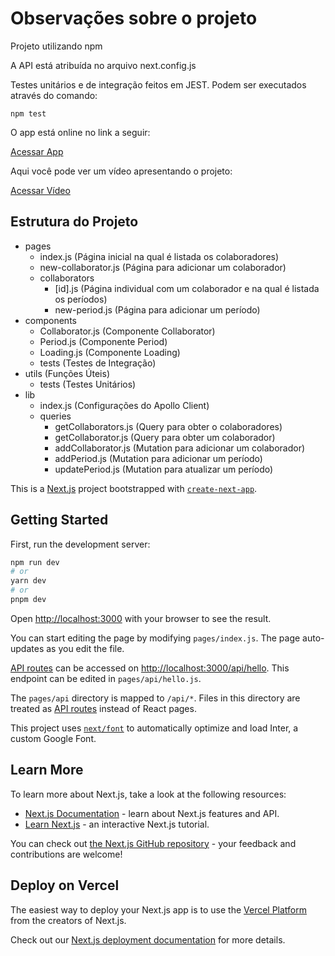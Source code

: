# Observações sobre o projeto

Projeto utilizando npm

A API está atribuída no arquivo next.config.js

Testes unitários e de integração feitos em JEST. Podem ser executados através do comando:

```
npm test
```

O app está online no link a seguir:

[Acessar App](https://teste-ferias-wm-1baa253b1825.herokuapp.com)

Aqui você pode ver um vídeo apresentando o projeto:

[Acessar Vídeo](https://1drv.ms/v/s!Arw6gFBgbC57ku5IT-J7ycbkfunxOQ)

## Estrutura do Projeto

- pages
    - index.js (Página inicial na qual é listada os colaboradores)
    - new-collaborator.js (Página para adicionar um colaborador)
    - collaborators
        - [id].js (Página individual com um colaborador e na qual é listada os períodos)
        - new-period.js (Página para adicionar um período)
- components
    - Collaborator.js (Componente Collaborator)
    - Period.js (Componente Period)
    - Loading.js (Componente Loading)
    - tests (Testes de Integração)
- utils (Funções Úteis)
    - tests (Testes Unitários)
- lib
    - index.js (Configurações do Apollo Client)
    - queries
        - getCollaborators.js (Query para obter o colaboradores)
        - getCollaborator.js (Query para obter um colaborador)
        - addCollaborator.js (Mutation para adicionar um colaborador)
        - addPeriod.js (Mutation para adicionar um período)
        - updatePeriod.js (Mutation para atualizar um período)

This is a [Next.js](https://nextjs.org/) project bootstrapped with [`create-next-app`](https://github.com/vercel/next.js/tree/canary/packages/create-next-app).

## Getting Started

First, run the development server:

```bash
npm run dev
# or
yarn dev
# or
pnpm dev
```

Open [http://localhost:3000](http://localhost:3000) with your browser to see the result.

You can start editing the page by modifying `pages/index.js`. The page auto-updates as you edit the file.

[API routes](https://nextjs.org/docs/api-routes/introduction) can be accessed on [http://localhost:3000/api/hello](http://localhost:3000/api/hello). This endpoint can be edited in `pages/api/hello.js`.

The `pages/api` directory is mapped to `/api/*`. Files in this directory are treated as [API routes](https://nextjs.org/docs/api-routes/introduction) instead of React pages.

This project uses [`next/font`](https://nextjs.org/docs/basic-features/font-optimization) to automatically optimize and load Inter, a custom Google Font.

## Learn More

To learn more about Next.js, take a look at the following resources:

- [Next.js Documentation](https://nextjs.org/docs) - learn about Next.js features and API.
- [Learn Next.js](https://nextjs.org/learn) - an interactive Next.js tutorial.

You can check out [the Next.js GitHub repository](https://github.com/vercel/next.js/) - your feedback and contributions are welcome!

## Deploy on Vercel

The easiest way to deploy your Next.js app is to use the [Vercel Platform](https://vercel.com/new?utm_medium=default-template&filter=next.js&utm_source=create-next-app&utm_campaign=create-next-app-readme) from the creators of Next.js.

Check out our [Next.js deployment documentation](https://nextjs.org/docs/deployment) for more details.
